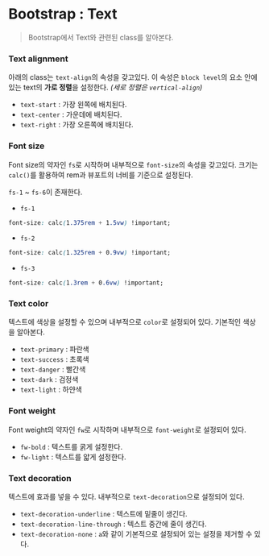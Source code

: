 # Bootstrap : Text

> Bootstrap에서 Text와 관련된 class를 알아본다.



### Text alignment

아래의 class는 `text-align`의 속성을 갖고있다. 이 속성은 `block level`의 요소 안에 있는 text의 **가로 정렬**을 설정한다.  *(세로 정렬은 `vertical-align`)*

- `text-start` : 가장 왼쪽에 배치된다.
- `text-center` : 가운데에 배치된다.
- `text-right` : 가장 오른쪽에 배치된다.



### Font size

Font size의 약자인 `fs`로 시작하며 내부적으로 `font-size`의 속성을 갖고있다. 크기는 `calc()`를 활용하여 rem과 뷰포트의 너비를 기준으로 설정된다.

`fs-1` ~ `fs-6`이 존재한다.

- `fs-1` 

```css
font-size: calc(1.375rem + 1.5vw) !important;
```

- `fs-2`

```css
font-size: calc(1.325rem + 0.9vw) !important;
```

- `fs-3`

```css
font-size: calc(1.3rem + 0.6vw) !important;
```



### Text color

텍스트에 색상을 설정할 수 있으며 내부적으로 `color`로 설정되어 있다. 기본적인 색상을 알아본다.

- `text-primary` : 파란색
- `text-success` : 초록색
- `text-danger` : 빨간색
- `text-dark` : 검정색
- `text-light` : 하얀색



### Font weight

Font weight의 약자인 `fw`로 시작하며 내부적으로 `font-weight`로 설정되어 있다.

- `fw-bold` : 텍스트를 굵게 설정한다.
- `fw-light` : 텍스트를 얇게 설정한다.



### Text decoration

텍스트에 효과를 넣을 수 있다. 내부적으로 `text-decoration`으로 설정되어 있다.

- `text-decoration-underline` : 텍스트에 밑줄이 생긴다.
- `text-decoration-line-through` : 텍스트 중간에 줄이 생긴다.
- `text-decoration-none` : `a`와 같이 기본적으로 설정되어 있는 설정을 제거할 수 있다.